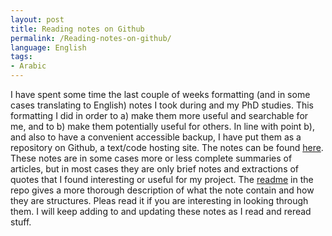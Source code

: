 ```yaml
---
layout: post
title: Reading notes on Github
permalink: /Reading-notes-on-github/
language: English
tags:
- Arabic
---
```


I have spent some time the last couple of weeks formatting (and in some cases translating to English) notes I took during and my PhD studies. This formatting I did in order to a)&nbsp;make them more useful and searchable for me, and to b)&nbsp;make them potentially useful for others. In line with point&nbsp;b), and also to have a convenient accessible backup, I have put them as a repository on Github, a text/code hosting site. The notes can be found [here](https://github.com/andreasmhallberg/readingnotes). These notes are in some cases more or less complete summaries of articles, but in most cases they are only brief notes and extractions of quotes that I found interesting or useful for my project. The [readme](https://github.com/andreasmhallberg/readingnotes/blob/master/README.mkd) in the repo gives a more thorough description of what the note contain and how they are structures. Pleas read it if you are interesting in looking through them. I will keep adding to and updating these notes as I read and reread stuff.
